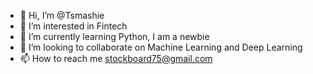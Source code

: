 - 👋 Hi, I’m @Tsmashie
- 👀 I’m interested in Fintech 
- 🌱 I’m currently learning Python, I am a newbie
- 💞️ I’m looking to collaborate on Machine Learning and Deep Learning 
- 📫 How to reach me stockboard75@gmail.com 

<!---
Tsmashie/Tsmashie is a ✨ special ✨ repository because its `README.md` (this file) appears on your GitHub profile.
You can click the Preview link to take a look at your changes.
--->
